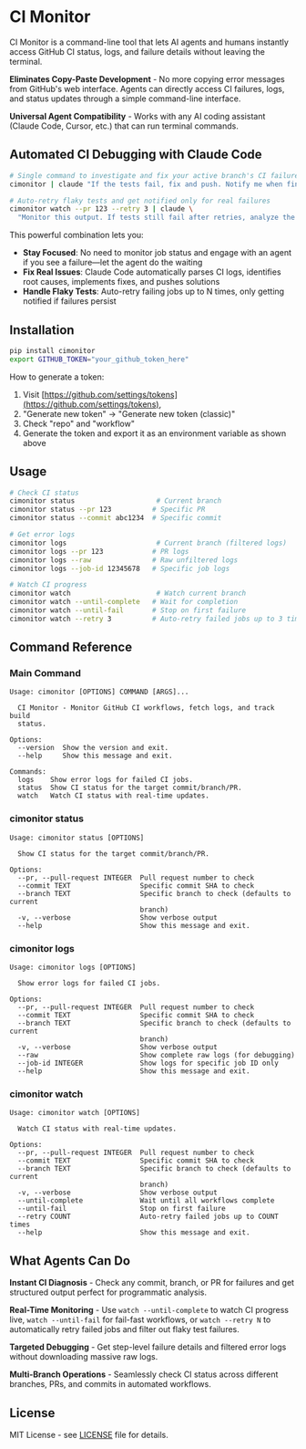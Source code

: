 # CI Monitor

CI Monitor is a command-line tool that lets AI agents and humans instantly access GitHub CI status, logs, and failure details without leaving the terminal.

**Eliminates Copy-Paste Development** - No more copying error messages from GitHub's web interface. Agents can directly access CI failures, logs, and status updates through a simple command-line interface.

**Universal Agent Compatibility** - Works with any AI coding assistant (Claude Code, Cursor, etc.) that can run terminal commands.

## Automated CI Debugging with Claude Code

```bash
# Single command to investigate and fix your active branch's CI failures
cimonitor | claude "If the tests fail, fix and push. Notify me when finished or if you can't solve the problem. Think hard."

# Auto-retry flaky tests and get notified only for real failures
cimonitor watch --pr 123 --retry 3 | claude \
  "Monitor this output. If tests still fail after retries, analyze the logs and notify me with a summary of the real issues."
```

This powerful combination lets you:
- **Stay Focused**: No need to monitor job status and engage with an agent if you see a failure—let the agent do the waiting
- **Fix Real Issues**: Claude Code automatically parses CI logs, identifies root causes, implements fixes, and pushes solutions
- **Handle Flaky Tests**: Auto-retry failing jobs up to N times, only getting notified if failures persist

## Installation

```bash
pip install cimonitor
export GITHUB_TOKEN="your_github_token_here"
```

How to generate a token:
1. Visit [https://github.com/settings/tokens](https://github.com/settings/tokens),
2. "Generate new token" -> "Generate new token (classic)"
3. Check "repo" and "workflow"
4. Generate the token and export it as an environment variable as shown above

## Usage

```bash
# Check CI status
cimonitor status                    # Current branch
cimonitor status --pr 123          # Specific PR
cimonitor status --commit abc1234  # Specific commit

# Get error logs
cimonitor logs                      # Current branch (filtered logs)
cimonitor logs --pr 123            # PR logs
cimonitor logs --raw               # Raw unfiltered logs
cimonitor logs --job-id 12345678   # Specific job logs

# Watch CI progress
cimonitor watch                     # Watch current branch
cimonitor watch --until-complete   # Wait for completion
cimonitor watch --until-fail       # Stop on first failure
cimonitor watch --retry 3          # Auto-retry failed jobs up to 3 times
```

## Command Reference

### Main Command
```
Usage: cimonitor [OPTIONS] COMMAND [ARGS]...

  CI Monitor - Monitor GitHub CI workflows, fetch logs, and track build
  status.

Options:
  --version  Show the version and exit.
  --help     Show this message and exit.

Commands:
  logs    Show error logs for failed CI jobs.
  status  Show CI status for the target commit/branch/PR.
  watch   Watch CI status with real-time updates.
```

### cimonitor status
```
Usage: cimonitor status [OPTIONS]

  Show CI status for the target commit/branch/PR.

Options:
  --pr, --pull-request INTEGER  Pull request number to check
  --commit TEXT                 Specific commit SHA to check
  --branch TEXT                 Specific branch to check (defaults to current
                                branch)
  -v, --verbose                 Show verbose output
  --help                        Show this message and exit.
```

### cimonitor logs
```
Usage: cimonitor logs [OPTIONS]

  Show error logs for failed CI jobs.

Options:
  --pr, --pull-request INTEGER  Pull request number to check
  --commit TEXT                 Specific commit SHA to check
  --branch TEXT                 Specific branch to check (defaults to current
                                branch)
  -v, --verbose                 Show verbose output
  --raw                         Show complete raw logs (for debugging)
  --job-id INTEGER              Show logs for specific job ID only
  --help                        Show this message and exit.
```

### cimonitor watch
```
Usage: cimonitor watch [OPTIONS]

  Watch CI status with real-time updates.

Options:
  --pr, --pull-request INTEGER  Pull request number to check
  --commit TEXT                 Specific commit SHA to check
  --branch TEXT                 Specific branch to check (defaults to current
                                branch)
  -v, --verbose                 Show verbose output
  --until-complete              Wait until all workflows complete
  --until-fail                  Stop on first failure
  --retry COUNT                 Auto-retry failed jobs up to COUNT times
  --help                        Show this message and exit.
```

## What Agents Can Do

**Instant CI Diagnosis** - Check any commit, branch, or PR for failures and get structured output perfect for programmatic analysis.

**Real-Time Monitoring** - Use `watch --until-complete` to watch CI progress live, `watch --until-fail` for fail-fast workflows, or `watch --retry N` to automatically retry failed jobs and filter out flaky test failures.

**Targeted Debugging** - Get step-level failure details and filtered error logs without downloading massive raw logs.

**Multi-Branch Operations** - Seamlessly check CI status across different branches, PRs, and commits in automated workflows.

## License

MIT License - see [LICENSE](LICENSE) file for details.
